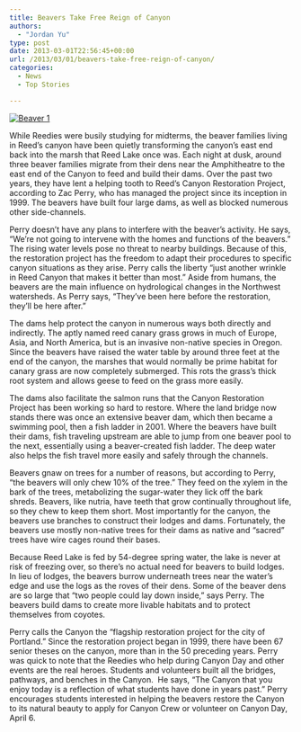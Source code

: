```yaml
---
title: Beavers Take Free Reign of Canyon
authors: 
  - "Jordan Yu"
type: post
date: 2013-03-01T22:56:45+00:00
url: /2013/03/01/beavers-take-free-reign-of-canyon/
categories:
  - News
  - Top Stories

---
```

[<img class="aligncenter size-full wp-image-2114" alt="Beaver 1" src="https://i2.wp.com/www.reedquest.org/wp-content/uploads/2013/03/Beaver-pic-3_web.jpg?resize=770%2C600" data-recalc-dims="1" />][1]

While Reedies were busily studying for midterms, the beaver families living in Reed&#8217;s canyon have been quietly transforming the canyon&#8217;s east end back into the marsh that Reed Lake once was. Each night at dusk, around three beaver families migrate from their dens near the Amphitheatre to the east end of the Canyon to feed and build their dams. Over the past two years, they have lent a helping tooth to Reed&#8217;s Canyon Restoration Project, according to Zac Perry, who has managed the project since its inception in 1999. The beavers have built four large dams, as well as blocked numerous other side-channels.

Perry doesn’t have any plans to interfere with the beaver’s activity. He says, “We’re not going to intervene with the homes and functions of the beavers.” The rising water levels pose no threat to nearby buildings. Because of this, the restoration project has the freedom to adapt their procedures to specific canyon situations as they arise. Perry calls the liberty “just another wrinkle in Reed Canyon that makes it better than most.” Aside from humans, the beavers are the main influence on hydrological changes in the Northwest watersheds. As Perry says, “They’ve been here before the restoration, they’ll be here after.”

The dams help protect the canyon in numerous ways both directly and indirectly. The aptly named reed canary grass grows in much of Europe, Asia, and North America, but is an invasive non-native species in Oregon. Since the beavers have raised the water table by around three feet at the end of the canyon, the marshes that would normally be prime habitat for canary grass are now completely submerged. This rots the grass’s thick root system and allows geese to feed on the grass more easily.

The dams also facilitate the salmon runs that the Canyon Restoration Project has been working so hard to restore. Where the land bridge now stands there was once an extensive beaver dam, which then became a swimming pool, then a fish ladder in 2001. Where the beavers have built their dams, fish traveling upstream are able to jump from one beaver pool to the next, essentially using a beaver-created fish ladder. The deep water also helps the fish travel more easily and safely through the channels.

Beavers gnaw on trees for a number of reasons, but according to Perry, “the beavers will only chew 10% of the tree.” They feed on the xylem in the bark of the trees, metabolizing the sugar-water they lick off the bark shreds. Beavers, like nutria, have teeth that grow continually throughout life, so they chew to keep them short. Most importantly for the canyon, the beavers use branches to construct their lodges and dams. Fortunately, the beavers use mostly non-native trees for their dams as native and “sacred” trees have wire cages round their bases.

Because Reed Lake is fed by 54-degree spring water, the lake is never at risk of freezing over, so there’s no actual need for beavers to build lodges. In lieu of lodges, the beavers burrow underneath trees near the water’s edge and use the logs as the roves of their dens. Some of the beaver dens are so large that “two people could lay down inside,” says Perry. The beavers build dams to create more livable habitats and to protect themselves from coyotes.

Perry calls the Canyon the “flagship restoration project for the city of Portland.” Since the restoration project began in 1999, there have been 67 senior theses on the canyon, more than in the 50 preceding years. Perry was quick to note that the Reedies who help during Canyon Day and other events are the real heroes. Students and volunteers built all the bridges, pathways, and benches in the Canyon.  He says, “The Canyon that you enjoy today is a reflection of what students have done in years past.” Perry encourages students interested in helping the beavers restore the Canyon to its natural beauty to apply for Canyon Crew or volunteer on Canyon Day, April 6.

 [1]: https://i2.wp.com/www.reedquest.org/wp-content/uploads/2013/03/Beaver-pic-3_web.jpg